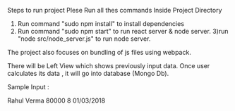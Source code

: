 Steps to run project
Plese Run all thes commands Inside Project Directory

1) Run command "sudo npm install"  to install dependencies
2) Run command "sudo npm start" to run react server & node server.
3)run "node src/node_server.js"
to run node server.


The project also focuses on bundling of js files using webpack.

There will be Left View  which shows previously input data.
Once user calculates its data , it will go into database (Mongo Db).

Sample Input :

Rahul Verma 80000 8 01/03/2018
